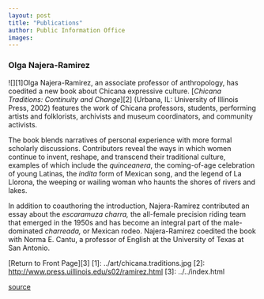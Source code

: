 ```yaml
---
layout: post
title: "Publications"
author: Public Information Office
images:
---
```


### Olga Najera-Ramirez

![][1]Olga Najera-Ramirez, an associate professor of anthropology, has coedited a new book about Chicana expressive culture. [_Chicana Traditions: Continuity and Change_][2] (Urbana, IL: University of Illinois Press, 2002) features the work of Chicana professors, students, performing artists and folklorists, archivists and museum coordinators, and community activists.

The book blends narratives of personal experience with more formal scholarly discussions. Contributors reveal the ways in which women continue to invent, reshape, and transcend their traditional culture, examples of which include the _quinceanera_, the coming-of-age celebration of young Latinas, the _indita_ form of Mexican song, and the legend of La Llorona, the weeping or wailing woman who haunts the shores of rivers and lakes.

In addition to coauthoring the introduction, Najera-Ramirez contributed an essay about the _escaramuza charra,_ the all-female precision riding team that emerged in the 1950s and has become an integral part of the male-dominated _charreada,_ or Mexican rodeo. Najera-Ramirez coedited the book with Norma E. Cantu, a professor of English at the University of Texas at San Antonio.

[Return to Front Page][3]
[1]: ../art/chicana.traditions.jpg
[2]: http://www.press.uillinois.edu/s02/ramirez.html
[3]: ../../index.html

[source](http://www1.ucsc.edu/currents/01-02/03-11/publications.html "Permalink to publications")
